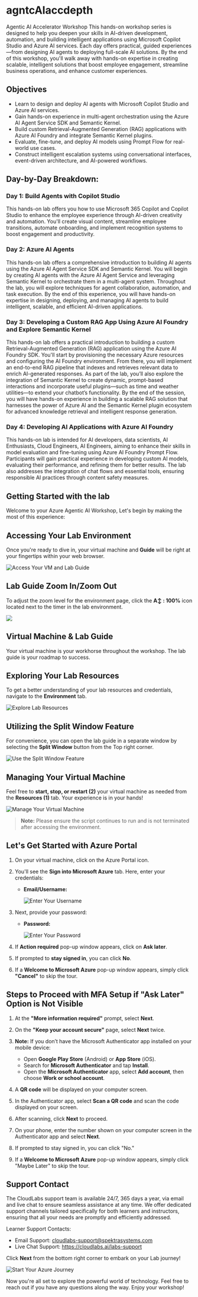 # agntcAIaccdepth
Agentic AI Accelerator Workshop
This hands-on workshop series is designed to help you deepen your skills in AI-driven development, automation, and building intelligent applications using Microsoft Copilot Studio and Azure AI services. Each day offers practical, guided experiences—from designing AI agents to deploying full-scale AI solutions. By the end of this workshop, you'll walk away with hands-on expertise in creating scalable, intelligent solutions that boost employee engagement, streamline business operations, and enhance customer experiences.

## Objectives
- Learn to design and deploy AI agents with Microsoft Copilot Studio and Azure AI services.
- Gain hands-on experience in multi-agent orchestration using the Azure AI Agent Service SDK and Semantic Kernel.
- Build custom Retrieval-Augmented Generation (RAG) applications with Azure AI Foundry and integrate Semantic Kernel plugins.
- Evaluate, fine-tune, and deploy AI models using Prompt Flow for real-world use cases.
- Construct intelligent escalation systems using conversational interfaces, event-driven architecture, and AI-powered workflows.

## Day-by-Day Breakdown:

### Day 1: Build Agents with Copilot Studio
This hands-on lab offers you how to use Microsoft 365 Copilot and Copilot Studio to enhance the employee experience through AI-driven creativity and automation. You'll create visual content, streamline employee transitions, automate onboarding, and implement recognition systems to boost engagement and productivity.

### Day 2: Azure AI Agents
This hands-on lab offers a comprehensive introduction to building AI agents using the Azure AI Agent Service SDK and Semantic Kernel. You will begin by creating AI agents with the Azure AI Agent Service and leveraging Semantic Kernel to orchestrate them in a multi-agent system. Throughout the lab, you will explore techniques for agent collaboration, automation, and task execution. By the end of this experience, you will have hands-on expertise in designing, deploying, and managing AI agents to build intelligent, scalable, and efficient AI-driven applications.

### Day 3: Developing a Custom RAG App Using Azure AI Foundry and Explore Semantic Kernel
This hands-on lab offers a practical introduction to building a custom Retrieval-Augmented Generation (RAG) application using the Azure AI Foundry SDK. You'll start by provisioning the necessary Azure resources and configuring the AI Foundry environment. From there, you will implement an end-to-end RAG pipeline that indexes and retrieves relevant data to enrich AI-generated responses.
As part of the lab, you’ll also explore the integration of Semantic Kernel to create dynamic, prompt-based interactions and incorporate useful plugins—such as time and weather utilities—to extend your chatbot’s functionality.
By the end of the session, you will have hands-on experience in building a scalable RAG solution that harnesses the power of Azure AI and the Semantic Kernel plugin ecosystem for advanced knowledge retrieval and intelligent response generation.

### Day 4: Developing AI Applications with Azure AI Foundry
This hands-on lab is intended for AI developers, data scientists, AI Enthusiasts, Cloud Engineers, AI Engineers, aiming to enhance their skills in model evaluation and fine-tuning using Azure AI Foundry Prompt Flow. Participants will gain practical experience in developing custom AI models, evaluating their performance, and refining them for better results. The lab also addresses the integration of chat flows and essential tools, ensuring responsible AI practices through content safety measures.

<!-- ### Day 5: Smart Escalation System for Conversational Support
​In this challenge, you'll work with a Chainlit-based application that utilizes Dapr's publish-subscribe messaging to manage customer service escalations through AI agents. The solution integrates Azure services such as OpenAI, Cosmos DB, and Service Bus to provide intelligent and scalable interactions. When AI agents cannot resolve user inquiries, the system escalates the issue to a human agent via Logic Apps, which sends an approval email for further action. This hands-on experience demonstrates how conversational interfaces, event-driven architecture, and AI-powered workflows can be combined to enhance customer support.  -->

## Getting Started with the lab

Welcome to your Azure Agentic AI Workshop, Let's begin by making the most of this experience:

## Accessing Your Lab Environment

Once you're ready to dive in, your virtual machine and **Guide** will be right at your fingertips within your web browser.

![Access Your VM and Lab Guide](Day-2-Azure-AI-Agents/media/LabVMEng.png)

## Lab Guide Zoom In/Zoom Out

To adjust the zoom level for the environment page, click the **A↕ : 100%** icon located next to the timer in the lab environment.

![](Day-2-Azure-AI-Agents/media/agg2.png)

## Virtual Machine & Lab Guide

Your virtual machine is your workhorse throughout the workshop. The lab guide is your roadmap to success.

## Exploring Your Lab Resources

To get a better understanding of your lab resources and credentials, navigate to the **Environment** tab.

![Explore Lab Resources](Day-2-Azure-AI-Agents/media/agg3.png)

## Utilizing the Split Window Feature

For convenience, you can open the lab guide in a separate window by selecting the **Split Window** button from the Top right corner.

![Use the Split Window Feature](Day-2-Azure-AI-Agents/media/agg4.png)

## Managing Your Virtual Machine

Feel free to **start, stop, or restart (2)** your virtual machine as needed from the **Resources (1)** tab. Your experience is in your hands!

![Manage Your Virtual Machine](Day-2-Azure-AI-Agents/media/agg5.png)

<!-- ## Lab Duration Extension

1. To extend the duration of the lab, kindly click the **Hourglass** icon in the top right corner of the lab environment.

    ![Manage Your Virtual Machine](Day-2-Azure-AI-Agents/media/gext.png)

    >**Note:** You will get the **Hourglass** icon when 10 minutes are remaining in the lab.

2. Click **OK** to extend your lab duration.

   ![Manage Your Virtual Machine](Day-2-Azure-AI-Agents/media/gext2.png)

3. If you have not extended the duration prior to when the lab is about to end, a pop-up will appear, giving you the option to extend. Click **OK** to proceed. -->

> **Note:** Please ensure the script continues to run and is not terminated after accessing the environment.

## Let's Get Started with Azure Portal

1. On your virtual machine, click on the Azure Portal icon.
2. You'll see the **Sign into Microsoft Azure** tab. Here, enter your credentials:

   - **Email/Username:** <inject key="AzureAdUserEmail"></inject>

     ![Enter Your Username](Day-2-Azure-AI-Agents/media/gt-5.png)

3. Next, provide your password:

   - **Password:** <inject key="AzureAdUserPassword"></inject>

     ![Enter Your Password](Day-2-Azure-AI-Agents/media/gt-4.png)

4. If **Action required** pop-up window appears, click on **Ask later**.
5. If prompted to **stay signed in**, you can click **No**.
6. If a **Welcome to Microsoft Azure** pop-up window appears, simply click **"Cancel"** to skip the tour.

## Steps to Proceed with MFA Setup if "Ask Later" Option is Not Visible

1. At the **"More information required"** prompt, select **Next**.

1. On the **"Keep your account secure"** page, select **Next** twice.

1. **Note:** If you don’t have the Microsoft Authenticator app installed on your mobile device:

   - Open **Google Play Store** (Android) or **App Store** (iOS).
   - Search for **Microsoft Authenticator** and tap **Install**.
   - Open the **Microsoft Authenticator** app, select **Add account**, then choose **Work or school account**.

1. A **QR code** will be displayed on your computer screen.

1. In the Authenticator app, select **Scan a QR code** and scan the code displayed on your screen.

1. After scanning, click **Next** to proceed.

1. On your phone, enter the number shown on your computer screen in the Authenticator app and select **Next**.
1. If prompted to stay signed in, you can click "No."

1. If a **Welcome to Microsoft Azure** pop-up window appears, simply click "Maybe Later" to skip the tour.

## Support Contact

The CloudLabs support team is available 24/7, 365 days a year, via email and live chat to ensure seamless assistance at any time. We offer dedicated support channels tailored specifically for both learners and instructors, ensuring that all your needs are promptly and efficiently addressed.

Learner Support Contacts:

- Email Support: [cloudlabs-support@spektrasystems.com](mailto:cloudlabs-support@spektrasystems.com)
- Live Chat Support: https://cloudlabs.ai/labs-support

Click **Next** from the bottom right corner to embark on your Lab journey!

![Start Your Azure Journey](Day-2-Azure-AI-Agents/media/agg6.png)

Now you're all set to explore the powerful world of technology. Feel free to reach out if you have any questions along the way. Enjoy your workshop!